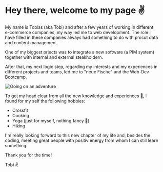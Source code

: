 # Hey there, welcome to my page ✌️

My name is Tobias (aka Tobi) and after a few years of working in different e-commerce companies, my way led me to web development.
The role I have filled in these companies always had something to do with procut data and content management.

One of my biggest prjects was to integrate a new software (a PIM system) together with internal and external steakholdern.

After that, my next logic step, regarding my interests and my experiences in different projects and teams, led me to "neue Fische" and the Web-Dev Bootcamp.

![Going on an adventure](https://media3.giphy.com/media/VGG8UY1nEl66Y/giphy.gif?cid=ecf05e477mfn91q4kqzduh1oy2lqf6evvevdgt0hygwey1dm&ep=v1_gifs_search&rid=giphy.gif&ct=g)

To get my head clear from all the new knowledge and experiences 🤯, I found for my self the following hobbies:

- Crossfit
- Cooking
- Yoga (just for myself, nothing fancy 🧘)
- Hiking

I'm really looking forward to this new chapter of my life and, besides the coding, meeting great people with positiv energy from whom I can still learn something.

Thank you for the time!

Tobi ✌️
